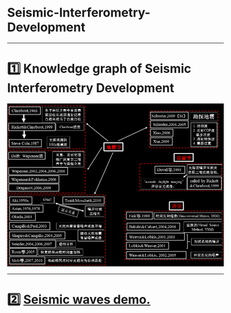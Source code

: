 # Seismic-Interferometry-Development

***

# :one: Knowledge graph of Seismic Interferometry Development
![Graph](https://github.com/geophydog/Seismic-Interferometry-Development/blob/master/Images/seismic-interferometry-development-Modified-SPAC.png)

***

# :two: [Seismic waves demo.](http://note.youdao.com/noteshare?id=aefc06e7d10437908386a6ff61ee2bd4&sub=25F702660C0A4A48B2262BBBCFB93B85)
